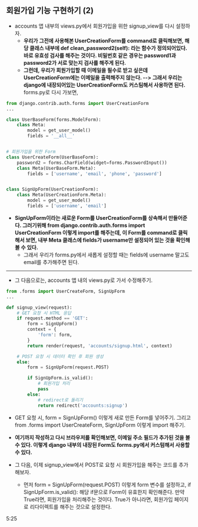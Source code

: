 ## 회원가입 기능 구현하기 (2)
- accounts 앱 내부의 views.py에서 회원가입을 위한 signup_view를 다시 설정하자.
  - **우리가 그전에 사용해본 UserCreationForm를 command로 클릭해보면, 해당 클래스 내부에 def clean_password2(self): 라는 함수가 정의되어있다. 바로 유효성 검사를 해주는 것이다. 비밀번호 같은 경우는 password1과 password2가 서로 맞는지 검사를 해주게 된다.**
  - **그런데, 우리가 회원가입할 때 이메일을 필수로 받고 싶은데 UserCreationForm에는 이메일을 출력해주지 않는다. --> 그래서 우리는 django에 내장되어있는 UserCreationForm도 커스팀해서 사용하면 된다.** forms.py로 다시 가보면,

```python
from django.contrib.auth.forms import UserCreationForm
...

class UserBaseForm(forms.ModelForm):
    class Meta:
        model = get_user_model()
        fields = '__all__'


# 회원가입을 위한 Form
class UserCreateForm(UserBaseForm):
    password2 = forms.CharField(widget=forms.PasswordInput())
    class Meta(UserBaseForm.Meta):
        fields = ['username', 'email', 'phone', 'password']


class SignUpForm(UserCreationForm):
    class Meta(UserCreationForm.Meta):
        model = get_user_model()
        fields = ['username', 'email']


```

- **SignUpForm이라는 새로운 Form를 UserCreationForm를 상속해서 만들어준다. 그러기위해 from django.contrib.auth.forms import UserCreationForm 이렇게 import를 해주는데, 이 Form를 command로 클릭해서 보면, 내부 Meta 클래스에 fields가 username만 설정되어 있는 것을 확인해볼 수 있다.**
  - 그래서 우리가 forms.py에서 새롭게 설정할 때는 fields에 username 말고도 email를 추가해주면 된다.

* * *

- 그 다음으로는, accounts 앱 내의 views.py로 가서 수정해주기.

```python
from .forms import UserCreateForm, SignUpForm
...

def signup_view(request):
    # GET 요청 시 HTML 응답
    if request.method == 'GET':
        form = SignUpForm()
        context = {
            'form': form,
        }
        return render(request, 'accounts/signup.html', context)

    # POST 요청 시 데이터 확인 후 회원 생성
    else:
        form = SignUpForm(request.POST)

        if SignUpForm.is_valid():
            # 회원가입 처리
            pass
        else:
            # redirect로 돌리기
            return redirect('accounts:signup')
```


- GET 요청 시, form = SignUpForm() 이렇게 새로 만든 Form를 넣어주기. 그리고 from .forms import UserCreateForm, SignUpForm 이렇게 import 해주기.

- **여기까지 작성하고 다시 브라우저를 확인해보면, 이메일 주소 필드가 추가된 것을 볼 수 있다. 이렇게 django 내부의 내장된 Form도 forms.py에서 커스텀해서 사용할 수 있다.**

- 그 다음, 이제 signup_view에서 POST로 요청 시 회원가입을 해주는 코드를 추가해보자.
  - 먼저 form = SignUpForm(request.POST) 이렇게 form 변수를 설정하고, if SignUpForm.is_valid(): 해당 if문으로 Form이 유효한지 확인해준다. 만약 True라면, 회원가입을 처리해주는 것이다. True가 아니라면, 회원가입 페이지로 리다이렉트를 해주는 것으로 설정한다.


5:25







